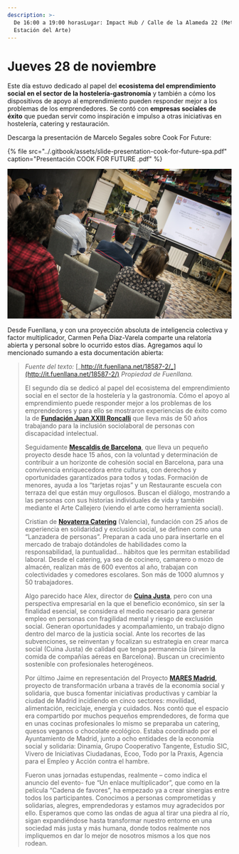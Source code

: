 ```yaml
---
description: >-
  De 16:00 a 19:00 horasLugar: Impact Hub / Calle de la Alameda 22 (Metro
  Estación del Arte)
---
```


# Jueves 28 de noviembre

Este día estuvo dedicado al papel del **ecosistema del emprendimiento social en el sector de la hostelería-gastronomía** y también a cómo los dispositivos de apoyo al emprendimiento pueden responder mejor a los problemas de los emprendedores. Se contó con **empresas sociales de éxito** que puedan servir como inspiración e impulso a otras iniciativas en hostelería, catering y restauración.

Descarga la presentación de Marcelo Segales sobre Cook For Future:

{% file src="../.gitbook/assets/slide-presentation-cook-for-future-spa.pdf" caption="Presentación COOK FOR FUTURE .pdf" %}

![](../.gitbook/assets/28112019-img_4375-2.jpg)

Desde Fuenllana, y con una proyección absoluta de inteligencia colectiva y factor multiplicador, Carmen Peña Díaz-Varela comparte una relatoría abierta y personal sobre lo ocurrido estos días. Agregamos aquí lo mencionado sumando a esta documentación abierta:

> _Fuente del texto:_ [_http://it.fuenllana.net/18587-2/_](http://it.fuenllana.net/18587-2/) _Propiedad de Fuenllana._
>
> El segundo día se dedicó al papel del ecosistema del emprendimiento social en el sector de la hostelería y la gastronomía. Cómo el apoyo al emprendimiento puede responder mejor a los problemas de los emprendedores  y para ello se mostraron experiencias de éxito como la de [**Fundación Juan XXIII Roncalli**](exposiciones-jueves-28.md#miguel-angel-san-juan-or-roncalli-catering) que lleva más de 50 años trabajando para la inclusión sociolaboral de personas con discapacidad intelectual. 
>
> Seguidamente [**Mescaldis de Barcelona**](exposiciones-jueves-28.md#martin-habiague-or-mescladis), que lleva un pequeño proyecto desde hace 15 años, con la voluntad y determinación de contribuir a un horizonte de cohesión social en Barcelona, para una convivencia enriquecedora entre culturas, con derechos y oportunidades garantizados para todos y todas.  Formación de menores, ayuda a los “tarjetas rojas” y un Restaurante escuela con terraza del que están muy orgullosos. Buscan el diálogo, mostrando a las personas con sus historias individuales de vida y también mediante el Arte Callejero \(viendo el arte como herramienta social\). 
>
> Cristian de [**Novaterra Catering**](exposiciones-jueves-28.md#cristian-mecca-or-novaterra-catering-consulting) \(Valencia\), fundación con 25 años de experiencia en solidaridad y exclusión social, se definen como una “Lanzadera de personas”. Preparan a cada uno para insertarle en el mercado de trabajo dotándoles de habilidades como la responsabilidad, la puntualidad… hábitos que les permitan estabilidad laboral. Desde el catering, ya sea de cocinero, camarero o mozo de almacén, realizan más de 600 eventos al año, trabajan con colectividades y comedores escolares. Son más de 1000 alumnos y 50 trabajadores. 
>
> Algo parecido hace Alex, director de [**Cuina Justa**](exposiciones-jueves-28.md#alex-pujol-or-cuina-justa), pero con una perspectiva empresarial en la que el beneficio económico, sin ser la finalidad esencial, se considera el medio necesario para generar empleo en personas con fragilidad mental y riesgo de exclusión social. Generan oportunidades y acompañamiento, un trabajo digno dentro del marco de la justicia social. Ante los recortes de las subvenciones, se reinventan y focalizan su estrategia en crear marca social \(Cuina Justa\) de calidad que tenga permanencia \(sirven la comida de compañías aéreas en Barcelona\). Buscan un crecimiento sostenible con profesionales heterogéneos.
>
> Por último Jaime en representación del  Proyecto [**MARES Madrid**](exposiciones-jueves-28.md#jaime-fernandez-or-mares-madrid)**,** proyecto de transformación urbana a través de la economía social y solidaria, que busca fomentar iniciativas productivas y cambiar la ciudad de Madrid incidiendo en cinco sectores: movilidad, alimentación, reciclaje, energía y cuidados. Nos contó que el espacio era compartido por muchos pequeños emprendedores, de forma que en unas cocinas profesionales lo mismo se preparaba un catering, quesos veganos o chocolate ecológico.  Estaba coordinado por el Ayuntamiento de Madrid, junto a ocho entidades de la economía social y solidaria: Dinamia, Grupo Cooperativo Tangente, Estudio SIC, Vivero de Iniciativas Ciudadanas, Ecoo, Todo por la Praxis, Agencia para el Empleo y Acción contra el hambre.
>
> Fueron unas jornadas estupendas, realmente – como indica el anuncio del evento-  fue “Un enlace multiplicador”, que como en la película “Cadena de favores”, ha empezado ya a crear sinergias entre todos los participantes. Conocimos a personas  comprometidas y solidarias, alegres, emprendedoras y estamos muy agradecidos por ello. Esperamos que como las ondas de agua al tirar una piedra al río, sigan expandiéndose hasta transformar nuestro entorno en una sociedad más justa y más humana, donde todos realmente nos impliquemos en dar lo mejor de nosotros mismos a los que nos rodean.

